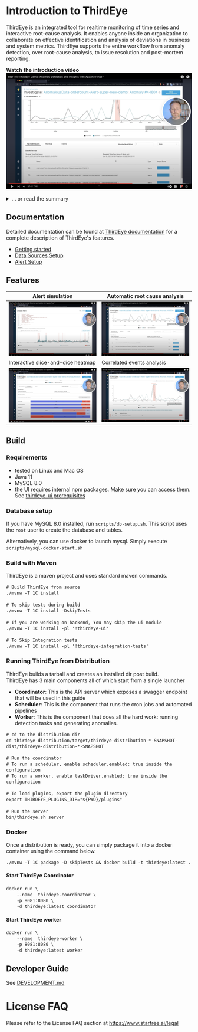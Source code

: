 
# Introduction to ThirdEye

ThirdEye is an integrated tool for realtime monitoring of time series and interactive root-cause analysis. 
It enables anyone inside an organization to collaborate on effective identification and analysis of deviations in 
business and system metrics. ThirdEye supports the entire workflow from anomaly detection, over root-cause analysis, 
to issue resolution and post-mortem reporting.


**Watch the introduction video**
[![Watch ThirdEye introduction video](./doc/main_capture.png)](https://www.youtube.com/watch?v=XhaLcpiPUS0 "Watch ThirdEye introduction video")

<details><summary>... or read the summary</summary>

## What is it for? (key features)

Online monitoring and analysis of business and system metrics from multiple data sources. ThirdEye comes batteries included for both detection and analysis use cases. It aims to minimize the Mean-Time-To-Detection (MTTD) and Mean-Time-To-Recovery (MTTR) of production issues. ThirdEye improves its detection and analysis performance over time from incremental user feedback.

**Detection**
* Detection toolkit based on business rules and exponential smoothing
  * Realtime monitoring of high-dimensional time series
  * Native support for seasonality and permanent change points in time series
  * Email alerts with 1-click feedback for automated tuning of detection algorithms

**Root-Cause Analysis**
* Collaborative root-cause analysis dashboards
  * Interactive slice-and-dice of data, correlation analysis, and event identification
  * Reporting and archiving tools for anomalies and analyses
  * Knowledge graph construction over time from user feedback

**Integration**
* Connectors for continuous time series data from Pinot, Presto, MySQL and CSV
  * Connectors for discrete event data sources, such as holidays from Google calendar
  * Plugin support for detection and analysis components

## What it isn't? (limitations)

ThirdEye maintains a dedicated meta-data store to capture data sources, anomalies, and relationships between entities but does not store raw time series data. It relies on systems such as Pinot, Presto, MySQL, RocksDB, and Kafka to obtain both realtime and historic time series data.

ThirdEye does not replace your issue tracker - it integrates with it. ThirdEye supports collaboration but focuses on the data-integration aspect of anomaly detection and root-cause analysis. After all, your organization probably already has a well-oiled issue resolution process that we don't want to disrupt.

ThirdEye is not a generic dashboard builder toolkit. ThirdEye attempts to bring overview data from different sources into one single place on-demand. In-depth data about events, such as A/B experiments and deployments, should be kept in their respective systems. ThirdEye can link to these directly.
</details>

## Documentation

Detailed documentation can be found at [ThirdEye documentation](https://dev.startree.ai/docs/startree-enterprise-edition/startree-thirdeye/) for a complete description of ThirdEye's features.

- [Getting started](https://dev.startree.ai/docs/startree-enterprise-edition/startree-thirdeye/getting-started/)
- [Data Sources Setup](https://dev.startree.ai/docs/startree-enterprise-edition/startree-thirdeye/how-tos/database/)
- [Alert Setup](https://dev.startree.ai/docs/startree-enterprise-edition/startree-thirdeye/concepts/alert-configuration)


## Features

| Alert simulation                                                                                                               | Automatic root cause analysis                                                                                                    |
|--------------------------------------------------------------------------------------------------------------------------------|----------------------------------------------------------------------------------------------------------------------------------|
| [![Alert evaluation with ThirdEye](./doc/evaluation.png)](https://youtu.be/XhaLcpiPUS0?t=210 "Alert evaluation with ThirdEye") | [![Top contributors in ThirdEye](./doc/top_contributors.png)](https://youtu.be/XhaLcpiPUS0?t=306 "Top contributors in ThirdEye") |
| Interactive slice-and-dice heatmap                                                                                             | Correlated events analysis                                                                                                       |
| [![Heatmap in ThirdEye](./doc/heatmap.png)](https://youtu.be/XhaLcpiPUS0?t=328 "Heatmap in Thirdeye")                          | [![Events in Thirdeye](./doc/events.png)](https://youtu.be/XhaLcpiPUS0?t=406 "Events in ThirdEye")                               |

## Build

### Requirements
- tested on Linux and Mac OS
- Java 11
- MySQL 8.0
- the UI requires internal npm packages. Make sure you can access them. See [thirdeye-ui prerequisites](./thirdeye-ui/README.md#configure-node-package-manager-npm-for-use-with-artifactory)

### Database setup
If you have MySQL 8.0 installed, run `scripts/db-setup.sh`. This script uses the `root` user to 
create the database and tables.

Alternatively, you can use docker to launch mysql. Simply execute `scripts/mysql-docker-start.sh`

### Build with Maven

ThirdEye is a maven project and uses standard maven commands.   
```
# Build ThirdEye from source
./mvnw -T 1C install

# To skip tests during build
./mvnw -T 1C install -DskipTests

# If you are working on backend, You may skip the ui module
./mvnw -T 1C install -pl '!thirdeye-ui'

# To Skip Integration tests
./mvnw -T 1C install -pl '!thirdeye-integration-tests'
```

### Running ThirdEye from Distribution

ThirdEye builds a tarball and creates an installed dir post build.  
ThirdEye has 3 main components all of which start from a single launcher  
- **Coordinator**: This is the API server which exposes a swagger endpoint that will be used in this guide
- **Scheduler**: This is the component that runs the cron jobs and automated pipelines
- **Worker**: This is the component that does all the hard work: running detection tasks and generating anomalies.
```
# cd to the distribution dir
cd thirdeye-distribution/target/thirdeye-distribution-*-SNAPSHOT-dist/thirdeye-distribution-*-SNAPSHOT

# Run the coordinator
# To run a scheduler, enable scheduler.enabled: true inside the configuration
# To run a worker, enable taskDriver.enabled: true inside the configuration

# To load plugins, export the plugin directory
export THIRDEYE_PLUGINS_DIR="${PWD}/plugins"

# Run the server
bin/thirdeye.sh server 
```

### Docker

Once a distribution is ready, you can simply package it into a docker container using the command below.

```SHELL
./mvnw -T 1C package -D skipTests && docker build -t thirdeye:latest .
```

#### Start ThirdEye Coordinator
```SHELL
docker run \
    --name  thirdeye-coordinator \
    -p 8081:8080 \
    -d thirdeye:latest coordinator
```

#### Start ThirdEye worker
```SHELL
docker run \
    --name  thirdeye-worker \
    -p 8081:8080 \
    -d thirdeye:latest worker
```

## Developer Guide

See [DEVELOPMENT.md](DEVELOPMENT.md)

# License FAQ

Please refer to the License FAQ section at https://www.startree.ai/legal

